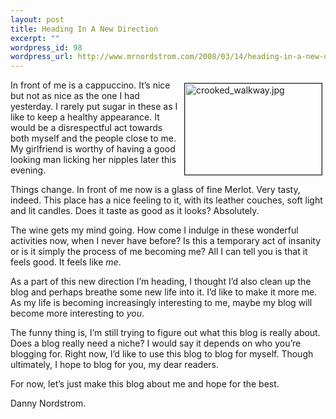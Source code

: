 ```yaml
--- 
layout: post
title: Heading In A New Direction
excerpt: ""
wordpress_id: 98
wordpress_url: http://www.mrnordstrom.com/2008/03/14/heading-in-a-new-direction/
---
```

<img src="http://www.mrnordstrom.com/wp-content/uploads/random/crooked_walkway.jpg" alt="crooked_walkway.jpg" title="crooked_walkway.jpg" style="margin: 5px" align="right" border="1" height="146" width="219" />In front of me is a cappuccino. It&rsquo;s nice but not as nice as the one I had yesterday. I rarely put sugar in these as I like to keep a healthy appearance. It would be a disrespectful act towards both myself and the people close to me. My girlfriend is worthy of having a good looking man licking her nipples later this evening.

Things change. In front of me now is a glass of fine Merlot. Very tasty, indeed. This place has a nice feeling to it, with its leather couches, soft light and lit candles. Does it taste as good as it looks? Absolutely.

The wine gets my mind going. How come I indulge in these wonderful activities now, when I never have before? Is this a temporary act of insanity or is it simply the process of me becoming me? All I can tell you is that it feels good. It feels like <em>me</em>.

As a part of this new direction I&rsquo;m heading, I thought I&rsquo;d also clean up the blog and perhaps breathe some new life into it. I&rsquo;d like to make it more me. As my life is becoming increasingly interesting to me, maybe my blog will become more interesting to <em>you</em>.

The funny thing is, I&rsquo;m still trying to figure out what this blog is really about. Does a blog really need a niche? I would say it depends on who you&rsquo;re blogging for. Right now, I&rsquo;d like to use this blog to blog for myself. Though ultimately, I hope to blog for you, my dear readers.

For now, let&rsquo;s just make this blog about me and hope for the best.

Danny Nordstrom.
